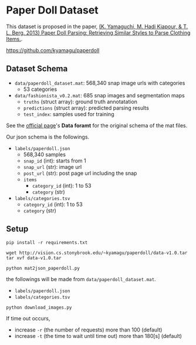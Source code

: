 # Paper Doll Dataset

This dataset is proposed in the paper, [(K. Yamaguchi, M. Hadi Kiapour, & T. L. Berg. 2013) Paper Doll Parsing: Retrieving Similar Styles to Parse Clothing Items.](http://vision.is.tohoku.ac.jp/~kyamagu/papers/yamaguchi2013paper.pdf).

https://github.com/kyamagu/paperdoll


## Dataset Schema

- `data/paperdoll_dataset.mat`: 568,340 snap image urls with categories
	- 53 categories
- `data/fashionista_v0.2.mat`: 685 snap images and segmentation maps
	- `truths` (struct array): ground truth annotatation
	- `predictions` (struct array): predicted parsing results
	- `test_index`: samples used for training


See the [official page](http://vision.is.tohoku.ac.jp/~kyamagu/ja/research/paperdoll/)'s **Data foramt** for the original schema of the mat files.

Our json schema is the followings.

- `labels/paperdoll.json`
	- 568,340 samples
	- `snap_id` (int): starts from 1
	- `snap_url` (str): image url
	- `post_url` (str): post page url including the snap
	- `items`
		- `category_id` (int): 1 to 53
		- `category` (str)
- `labels/categories.tsv`	
	- `category_id` (int): 1 to 53
	- `category` (str)


## Setup

```
pip install -r requirements.txt
```

```
wget http://vision.cs.stonybrook.edu/~kyamagu/paperdoll/data-v1.0.tar
tar xvf data-v1.0.tar
```

```
python mat2json_paperdoll.py
```

the followings will be made from `data/paperdoll_dataset.mat`.

- `labels/paperdoll.json`
- `labels/categories.tsv`	

```
python download_images.py
```

If time out occurs,

- increase `-r` (the number of requests) more than 100 (default)
- increase `-t` (the time to wait until time out) more than 180\[s\] (default)